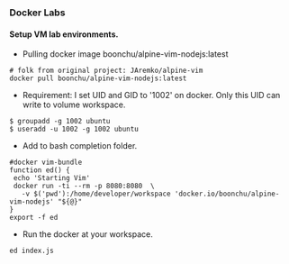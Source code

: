 ### Docker Labs

#### Setup VM lab environments.

- Pulling docker image boonchu/alpine-vim-nodejs:latest
```
# folk from original project: JAremko/alpine-vim
docker pull boonchu/alpine-vim-nodejs:latest
```

- Requirement: I set UID and GID to '1002' on docker. Only this UID can write to volume workspace.
```
$ groupadd -g 1002 ubuntu 
$ useradd -u 1002 -g 1002 ubuntu
```

- Add to bash completion folder.
```
#docker vim-bundle
function ed() {
 echo 'Starting Vim'
 docker run -ti --rm -p 8080:8080  \
   -v $('pwd'):/home/developer/workspace 'docker.io/boonchu/alpine-vim-nodejs' "${@}"
}
export -f ed
```

- Run the docker at your workspace.
```
ed index.js
```
